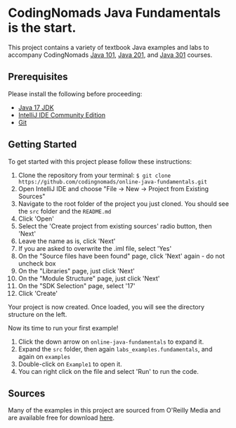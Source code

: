 # CodingNomads Java Fundamentals is the start.

This project contains a variety of textbook Java examples and labs to accompany CodingNomads [Java 101](https://codingnomads.com/course/java-programming-101), [Java 201](https://codingnomads.com/course/java-programming-201), and [Java 301](https://codingnomads.com/course/java-programming-301) courses.

## Prerequisites

Please install the following before proceeding:

- [Java 17 JDK](https://codingnomads.com/how-to-install-java)  
- [IntelliJ IDE Community Edition](https://www.jetbrains.com/idea/download)  
- [Git](https://codingnomads.com/how-to-install-git-windows-linux-mac)  

## Getting Started

To get started with this project please follow these instructions:

1. Clone the repository from your terminal:
    `$ git clone https://github.com/codingnomads/online-java-fundamentals.git`
2. Open IntelliJ IDE and choose "File -> New -> Project from Existing Sources"
3. Navigate to the root folder of the project you just cloned. You should see the `src` folder and the `README.md`
4. Click 'Open'
5. Select the 'Create project from existing sources' radio button, then 'Next'
6. Leave the name as is, click 'Next'
7. If you are asked to overwrite the .iml file, select 'Yes' 
8. On the "Source files have been found" page, click 'Next' again - do not uncheck box
9. On the "Libraries" page, just click 'Next'
10. On the "Module Structure" page, just click 'Next'
11. On the "SDK Selection" page, select '17'
12. Click 'Create'

Your project is now created. Once loaded, you will see the directory structure on the left. 

Now its time to run your first example!

1. Click the down arrow on `online-java-fundamentals` to expand it.
2. Expand the `src` folder, then again `labs_examples.fundamentals`, and again on `examples`
3. Double-click on `Example1` to open it.
4. You can right click on the file and select 'Run' to run the code.

## Sources

Many of the examples in this project are sourced from O'Reilly Media and are available free for download [here](https://www.mhprofessional.com/9781259589317-usa-java-a-beginners-guide-seventh-edition-group).
